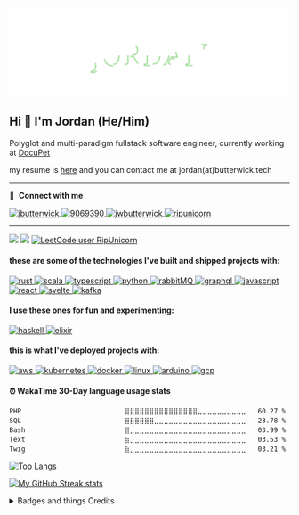 ## ![](name.svg)

## Hi 👋 I'm Jordan (He/Him)

Polyglot and multi-paradigm fullstack software engineer, currently working at [DocuPet](https://www.docupet.com/)

my resume is [here](resume.pdf) and you can contact me at jordan(at)butterwick.tech

---

🔗 &nbsp;**Connect with me**

<p align="left">
  <a href="https://linkedin.com/in/jbutterwick" target="_blank">
    <img align="center" src="https://raw.githubusercontent.com/rahuldkjain/github-profile-readme-generator/master/src/images/icons/Social/linked-in-alt.svg" alt="jbutterwick" height="30" width="40" />
  </a>
  <a href="https://stackoverflow.com/users/9069390" target="_blank">
    <img align="center" src="https://raw.githubusercontent.com/rahuldkjain/github-profile-readme-generator/master/src/images/icons/Social/stack-overflow.svg" alt="9069390" height="30" width="40" />
  </a>
  <a href="https://kaggle.com/jwbutterwick" target="_blank">
    <img align="center" src="https://raw.githubusercontent.com/rahuldkjain/github-profile-readme-generator/master/src/images/icons/Social/kaggle.svg" alt="jwbutterwick" height="30" width="40" />
  </a>
  <a href="https://www.leetcode.com/ripunicorn" target="_blank">
    <img align="center" src="https://raw.githubusercontent.com/rahuldkjain/github-profile-readme-generator/master/src/images/icons/Social/leet-code.svg" alt="ripunicorn" height="30" width="40" />
  </a>
</p>

---

![](https://hit.yhype.me/github/profile?user_id=33608116)
![](https://komarev.com/ghpvc/?username=jbutterwick&label=visitors) [![LeetCode user RipUnicorn](https://img.shields.io/badge/dynamic/json?style=flat&labelColor=black&color=%23ffa116&label=solved&query=solvedOverTotal&url=https%3A%2F%2Fleetcode-badge.vercel.app%2Fapi%2Fusers%2FRipUnicorn&logo=leetcode&logoColor=yellow)](https://leetcode.com/RipUnicorn/)

<h4 align="left">these are some of the technologies I've built and shipped projects with: </h4>
<p align="left"> 
  <a href="https://www.rust-lang.org" target="_blank" rel="noreferrer"> 
    <img src="https://cdn.jsdelivr.net/gh/devicons/devicon@latest/icons/rust/rust-original.svg" alt="rust" width="40" height="40"/> 
  </a> 
  <a href="https://www.scala-lang.org" target="_blank" rel="noreferrer"> 
    <img src="https://cdn.jsdelivr.net/gh/devicons/devicon@latest/icons/scala/scala-original.svg" alt="scala" width="40" height="40"/> 
  </a>
  <a href="https://www.typescriptlang.org/" target="_blank" rel="noreferrer"> 
    <img src="https://cdn.jsdelivr.net/gh/devicons/devicon@latest/icons/typescript/typescript-original.svg" alt="typescript" width="40" height="40"/>
  </a> 
  <a href="https://www.python.org" target="_blank" rel="noreferrer"> 
    <img src="https://cdn.jsdelivr.net/gh/devicons/devicon@latest/icons/python/python-original.svg" alt="python" width="40" height="40"/> 
  </a>
  <a href="https://www.rabbitmq.com" target="_blank" rel="noreferrer"> 
    <img src="https://cdn.jsdelivr.net/gh/devicons/devicon@latest/icons/rabbitmq/rabbitmq-original.svg" alt="rabbitMQ" width="40" height="40"/> 
  </a>
  <a href="https://graphql.org" target="_blank" rel="noreferrer">
    <img src="https://cdn.jsdelivr.net/gh/devicons/devicon@latest/icons/graphql/graphql-plain.svg" alt="graphql" width="40" height="40"/>
  </a>
  <a href="https://developer.mozilla.org/en-US/docs/Web/JavaScript" target="_blank" rel="noreferrer"> 
    <img src="https://cdn.jsdelivr.net/gh/devicons/devicon@latest/icons/javascript/javascript-original.svg" alt="javascript" width="40" height="40"/>
  </a>
  <a href="https://reactjs.org/" target="_blank" rel="noreferrer">
    <img src="https://cdn.jsdelivr.net/gh/devicons/devicon@latest/icons/react/react-original-wordmark.svg" alt="react" width="40" height="40"/>
  </a> 
  <a href="https://svelte.dev" target="_blank" rel="noreferrer"> 
    <img src="https://cdn.jsdelivr.net/gh/devicons/devicon@latest/icons/svelte/svelte-original.svg" alt="svelte" width="40" height="40"/>
  </a>
  <a href="https://kafka.apache.org/" target="_blank" rel="noreferrer"> 
    <img src="https://cdn.jsdelivr.net/gh/devicons/devicon@latest/icons/apachekafka/apachekafka-original.svg" alt="kafka" width="40" height="40"/> 
  </a>
</p>
<h4>I use these ones for fun and experimenting: </h4>
<p>
  <a href="https://www.haskell.org/" target="_blank" rel="noreferrer"> 
    <img src="https://cdn.jsdelivr.net/gh/devicons/devicon/icons/haskell/haskell-original.svg" alt="haskell" width="40" height="40"/>
  </a>
  <a href="https://elixir-lang.org/" target="_blank" rel="noreferrer">
    <img src="https://cdn.jsdelivr.net/gh/devicons/devicon/icons/elixir/elixir-original.svg" alt="elixir" width="40" height="40"/>
  </a>
</p>

<h4>this is what I've deployed projects with: </h4>
<p align="left">
  <a href="https://aws.amazon.com" target="_blank" rel="noreferrer"> 
    <img src="https://cdn.jsdelivr.net/gh/devicons/devicon/icons/amazonwebservices/amazonwebservices-original-wordmark.svg" alt="aws" width="40" height="40"/> 
  </a>
  <a href="https://kubernetes.io" target="_blank" rel="noreferrer"> 
    <img src="https://cdn.jsdelivr.net/gh/devicons/devicon@latest/icons/kubernetes/kubernetes-original.svg" alt="kubernetes" width="40" height="40"/> 
  </a>
  <a href="https://www.docker.com/" target="_blank" rel="noreferrer"> 
    <img src="https://cdn.jsdelivr.net/gh/devicons/devicon@latest/icons/docker/docker-original-wordmark.svg" alt="docker" width="40" height="40"/> 
  </a> 
  <a href="https://www.linux.org/" target="_blank" rel="noreferrer"> 
    <img src="https://cdn.jsdelivr.net/gh/devicons/devicon@latest/icons/linux/linux-original.svg" alt="linux" width="40" height="40"/> 
  </a> 
  <a href="https://www.arduino.cc/" target="_blank" rel="noreferrer"> 
    <img src="https://cdn.jsdelivr.net/gh/devicons/devicon@latest/icons/arduino/arduino-original.svg" alt="arduino" width="40" height="40"/> 
  </a> 
  <a href="https://cloud.google.com" target="_blank" rel="noreferrer">
    <img src="https://cdn.jsdelivr.net/gh/devicons/devicon@latest/icons/googlecloud/googlecloud-original.svg" alt="gcp" width="40" height="40"/>
  </a>
</p>

#### ⏰ WakaTime 30-Day language usage stats

<!--START_SECTION:waka-->

```txt
PHP                          ⣿⣿⣿⣿⣿⣿⣿⣿⣿⣿⣿⣿⣿⣿⣿⣀⣀⣀⣀⣀⣀⣀⣀⣀⣀   60.27 %
SQL                          ⣿⣿⣿⣿⣿⣿⣀⣀⣀⣀⣀⣀⣀⣀⣀⣀⣀⣀⣀⣀⣀⣀⣀⣀⣀   23.78 %
Bash                         ⣿⣀⣀⣀⣀⣀⣀⣀⣀⣀⣀⣀⣀⣀⣀⣀⣀⣀⣀⣀⣀⣀⣀⣀⣀   03.99 %
Text                         ⣷⣀⣀⣀⣀⣀⣀⣀⣀⣀⣀⣀⣀⣀⣀⣀⣀⣀⣀⣀⣀⣀⣀⣀⣀   03.53 %
Twig                         ⣷⣀⣀⣀⣀⣀⣀⣀⣀⣀⣀⣀⣀⣀⣀⣀⣀⣀⣀⣀⣀⣀⣀⣀⣀   03.21 %
```

<!--END_SECTION:waka-->

<!--[![My GitHub stats](https://github-readme-stats.vercel.app/api?username=jbutterwick&show_icons=true&theme=onedark&count_private=true)](https://github.com/jbutterwick/github-readme-stats)-->

[![Top Langs](https://github-readme-stats.vercel.app/api/top-langs/?username=jbutterwick&layout=compact&theme=onedark&count_private=true)](https://github.com/jbutterwick/github-readme-stats)

[![My GitHub Streak stats](https://streak-stats.demolab.com/?user=jbutterwick&theme=onedark)](https://git.io/streak-stats)

<details>
<summary>Badges and things Credits</summary>
  
  - [LeetCode Badge](https://github.com/cascandaliato/leetcode-badge)
  - [Visitors Badge](https://github.com/antonkomarev/github-profile-views-counter)
  - [Github README Stats](https://github.com/anuraghazra/github-readme-stats)
  - [WakaTime Stats](https://github.com/athul/waka-readme)
  - [Language tools and frameworks badges](https://rahuldkjain.github.io/gh-profile-readme-generator/)
  
</details
